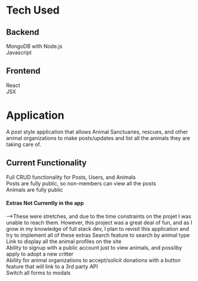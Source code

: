 # **Tech Used**

## **Backend**
MongoDB with Node.js<br>
Javascript

## **Frontend**
React<br>
JSX

# **Application**

A post style application that allows Animal Sanctuaries, rescues, and other animal organizations to make posts/updates and list all the animals they are taking care of.

## **Current Functionality**

Full CRUD functionality for Posts, Users, and Animals<br>
Posts are fully public, so non-members can view all the posts<br>
Animals are fully public<br>


#### **Extras Not Currently in the app**

-->These were stretches, and due to the time constraints on the projet I was unable to reach them. However, this project was a great deal of fun, and as I grow in my knowledge of full stack dev, I plan to revisit this application and try to implement all of these extras
Search feature to search by animal type<br>
Link to display all the animal profiles on the site<br>
Ability to signup with a public account just to view animals, and possilby apply to adopt a new critter<br>
Ability for animal organizations to accept/solicit donations with a button feature that will link to a 3rd party API<br>
Switch all forms to modals
